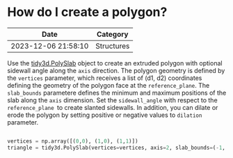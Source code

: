 # How do I create a polygon?

| Date       | Category    |
|------------|-------------|
| 2023-12-06 21:58:10 | Structures |


Use the [tidy3d.PolySlab](https://docs.flexcompute.com/projects/tidy3d/en/latest/_autosummary/tidy3d.PolySlab.html) object to create an extruded polygon with optional sidewall angle along the `axis` direction. The polygon geometry is defined by the `vertices` parameter, which receives a list of (d1, d2) coordinates defining the geometry of the polygon face at the `reference_plane`. The `slab_bounds` parametere defines the minimum and maximum positions of the slab along the `axis` dimension. Set the `sidewall_angle` with respect to the `reference_plane `to create slanted sidewalls. In addition, you can dilate or erode the polygon by setting positive or negative values to `dilation` parameter.



```python

vertices = np.array([(0,0), (1,0), (1,1)])
triangle = tidy3d.PolySlab(vertices=vertices, axis=2, slab_bounds=(-1, 1))

```


